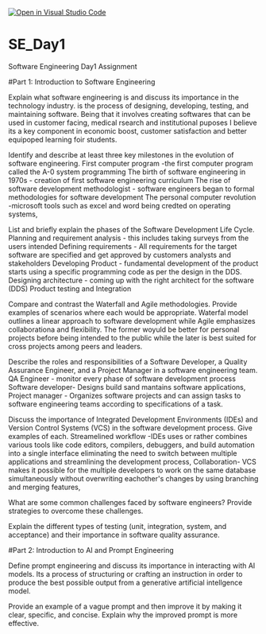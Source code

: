 [![Open in Visual Studio Code](https://classroom.github.com/assets/open-in-vscode-2e0aaae1b6195c2367325f4f02e2d04e9abb55f0b24a779b69b11b9e10269abc.svg)](https://classroom.github.com/online_ide?assignment_repo_id=18419532&assignment_repo_type=AssignmentRepo)
# SE_Day1
Software Engineering Day1 Assignment

#Part 1: Introduction to Software Engineering

Explain what software engineering is and discuss its importance in the technology industry.
is the process of designing, developing, testing, and maintaining software.
Being that it involves creating softwares that can be used in customer facing, medical rsearch and institutional puposes
I believe its a key component in economic boost, customer satisfaction and better equipoped learning foir students.

Identify and describe at least three key milestones in the evolution of software engineering.
First computer program -the first computer program called the A-0 system programming
The birth of software engineering in 1970s - creation of first software engineering curriculum
The rise of software development methodologist - software engineers began to formal methodologies for software development
The personal computer revolution -microsoft tools such as excel and word being credted on operating systems,

List and briefly explain the phases of the Software Development Life Cycle.
Planning and requirement analysis - this includes taking surveys from the users intended
Defining requirements - All requirements for the target software are specified and get approved by customers analysts and stakeholders
Developing Product - fundamental development of the product starts using a specific programming code as per the design in the DDS.
Designing architecture - coming up with the right architect for the software (DDS)
Product testing and Integration

Compare and contrast the Waterfall and Agile methodologies. Provide examples of scenarios where each would be appropriate.
Waterfal model outlines a linear approach to software development while Agile emphasizes collaborationa and flexibility.
The former woyuld be better for personal projects before being intended to the public while the later is best suited for cross projects
among peers and leaders.

Describe the roles and responsibilities of a Software Developer, a Quality Assurance Engineer, and a Project Manager in a software engineering team.
QA Engineer - monitor every phase of software development process
Software developer- Designs build sand mantains software applications,
Project manager - Organizes software projects and can assign tasks to software engineering teams according to specifications of a task.

Discuss the importance of Integrated Development Environments (IDEs) and Version Control Systems (VCS) in the software development process. Give examples of each.
Streamelined workflow -IDEs uses or rather combines various tools  like code editors, compilers, debuggers, and build automation into a single interface eliminating the need to
switch between multiple applications and streamlining the development process,
Collaboration- VCS makes it possible for the multiple developers to work on the same database simultaneously without overwriting eachother's changes by using branching and merging features,

What are some common challenges faced by software engineers? Provide strategies to overcome these challenges.


Explain the different types of testing (unit, integration, system, and acceptance) and their importance in software quality assurance.


#Part 2: Introduction to AI and Prompt Engineering


Define prompt engineering and discuss its importance in interacting with AI models.
Its a process of structuring or crafting an instruction in order to produce the best possible output from a generative artificial intellgence model.

Provide an example of a vague prompt and then improve it by making it clear, specific, and concise. Explain why the improved prompt is more effective.
